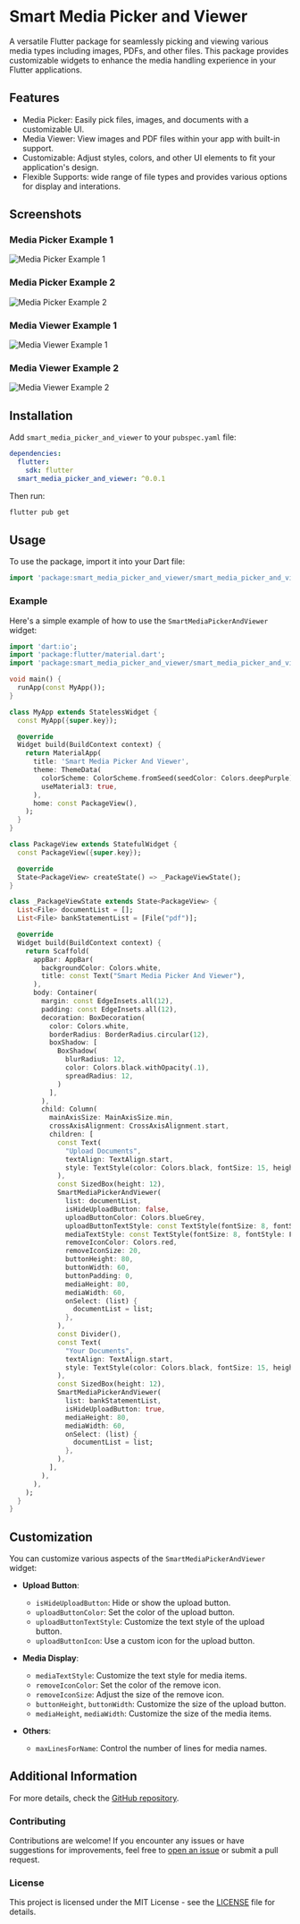 
# Smart Media Picker and Viewer

A versatile Flutter package for seamlessly picking and viewing various media types including images, PDFs, and other files. This package provides customizable widgets to enhance the media handling experience in your Flutter applications.

## Features

- Media Picker: Easily pick files, images, and documents with a customizable UI.
- Media Viewer: View images and PDF files within your app with built-in support.
- Customizable: Adjust styles, colors, and other UI elements to fit your application's design.
- Flexible Supports: wide range of file types and provides various options for display and interations.

## Screenshots

### Media Picker Example 1
![Media Picker Example 1](/assets/smart_media_picker_and_viewer1.jpg)

### Media Picker Example 2
![Media Picker Example 2](/assets/smart_media_picker_and_viewer2.jpg)

### Media Viewer Example 1
![Media Viewer Example 1](/assets/smart_media_picker_and_viewer3.jpg)

### Media Viewer Example 2
![Media Viewer Example 2](/assets/smart_media_picker_and_viewer4.jpg)


## Installation

Add `smart_media_picker_and_viewer` to your `pubspec.yaml` file:

```yaml
dependencies:
  flutter:
    sdk: flutter
  smart_media_picker_and_viewer: ^0.0.1
```

Then run:

```bash
flutter pub get
```

## Usage

To use the package, import it into your Dart file:

```dart
import 'package:smart_media_picker_and_viewer/smart_media_picker_and_viewer.dart';
```

### Example

Here's a simple example of how to use the `SmartMediaPickerAndViewer` widget:

```dart
import 'dart:io';
import 'package:flutter/material.dart';
import 'package:smart_media_picker_and_viewer/smart_media_picker_and_viewer.dart';

void main() {
  runApp(const MyApp());
}

class MyApp extends StatelessWidget {
  const MyApp({super.key});

  @override
  Widget build(BuildContext context) {
    return MaterialApp(
      title: 'Smart Media Picker And Viewer',
      theme: ThemeData(
        colorScheme: ColorScheme.fromSeed(seedColor: Colors.deepPurple),
        useMaterial3: true,
      ),
      home: const PackageView(),
    );
  }
}

class PackageView extends StatefulWidget {
  const PackageView({super.key});

  @override
  State<PackageView> createState() => _PackageViewState();
}

class _PackageViewState extends State<PackageView> {
  List<File> documentList = [];
  List<File> bankStatementList = [File("pdf")];

  @override
  Widget build(BuildContext context) {
    return Scaffold(
      appBar: AppBar(
        backgroundColor: Colors.white,
        title: const Text("Smart Media Picker And Viewer"),
      ),
      body: Container(
        margin: const EdgeInsets.all(12),
        padding: const EdgeInsets.all(12),
        decoration: BoxDecoration(
          color: Colors.white,
          borderRadius: BorderRadius.circular(12),
          boxShadow: [
            BoxShadow(
              blurRadius: 12,
              color: Colors.black.withOpacity(.1),
              spreadRadius: 12,
            )
          ],
        ),
        child: Column(
          mainAxisSize: MainAxisSize.min,
          crossAxisAlignment: CrossAxisAlignment.start,
          children: [
            const Text(
              "Upload Documents",
              textAlign: TextAlign.start,
              style: TextStyle(color: Colors.black, fontSize: 15, height: 1.2),
            ),
            const SizedBox(height: 12),
            SmartMediaPickerAndViewer(
              list: documentList,
              isHideUploadButton: false,
              uploadButtonColor: Colors.blueGrey,
              uploadButtonTextStyle: const TextStyle(fontSize: 8, fontStyle: FontStyle.italic, color: Colors.blueGrey),
              mediaTextStyle: const TextStyle(fontSize: 8, fontStyle: FontStyle.italic, color: Colors.blueGrey),
              removeIconColor: Colors.red,
              removeIconSize: 20,
              buttonHeight: 80,
              buttonWidth: 60,
              buttonPadding: 0,
              mediaHeight: 80,
              mediaWidth: 60,
              onSelect: (list) {
                documentList = list;
              },
            ),
            const Divider(),
            const Text(
              "Your Documents",
              textAlign: TextAlign.start,
              style: TextStyle(color: Colors.black, fontSize: 15, height: 1.2),
            ),
            const SizedBox(height: 12),
            SmartMediaPickerAndViewer(
              list: bankStatementList,
              isHideUploadButton: true,
              mediaHeight: 80,
              mediaWidth: 60,
              onSelect: (list) {
                documentList = list;
              },
            ),
          ],
        ),
      ),
    );
  }
}
```

## Customization

You can customize various aspects of the `SmartMediaPickerAndViewer` widget:

- **Upload Button**:
  - `isHideUploadButton`: Hide or show the upload button.
  - `uploadButtonColor`: Set the color of the upload button.
  - `uploadButtonTextStyle`: Customize the text style of the upload button.
  - `uploadButtonIcon`: Use a custom icon for the upload button.

- **Media Display**:
  - `mediaTextStyle`: Customize the text style for media items.
  - `removeIconColor`: Set the color of the remove icon.
  - `removeIconSize`: Adjust the size of the remove icon.
  - `buttonHeight`, `buttonWidth`: Customize the size of the upload button.
  - `mediaHeight`, `mediaWidth`: Customize the size of the media items.

- **Others**:
  - `maxLinesForName`: Control the number of lines for media names.



## Additional Information

For more details, check the [GitHub repository](https://github.com/hs-dev1/smart_media_picker_and_viewer).

### Contributing

Contributions are welcome! If you encounter any issues or have suggestions for improvements, feel free to [open an issue](https://github.com/hs-dev1/smart_media_picker_and_viewer/issues) or submit a pull request.

### License

This project is licensed under the MIT License - see the [LICENSE](LICENSE) file for details.

